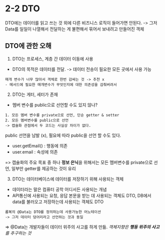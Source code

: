 # 2-2 DTO
DTO에는 데이터를 읽고 쓰는 것 외에 다른 비즈니스 로직이 들어가면 안된다.
-> 그저 Data를 일일이 나열해서 전달하는 게 불편해서 묶어서 보내려고 만들어진 객체
## DTO에 관한 오해
1. DTO는 프로세스, 계층 간 데이터 이동에 사용
- DTO의 목적은 데이터를 전달. -> 데이터 전송이 필요한 모든 곳에서 사용 가능
~~~
매개 변수가 너무 많아서 객체로 한번 감싸는 것 -> 추천 x
- 메서드에 필요한 매개변수가 무엇인지에 대한 의존성을 감춰버려서
~~~
2. DTO는 게터, 세터가 존재
- 멤버 변수를 public으로 선언할 수도 있지 않나?
~~~
1. 모든 멤버 변수를 private으로 선언, 단순 getter & setter
2. 모든 멤버변수를 public으로 선언
-> 캡슐화 관점에서 두 코드는 사실상 차이가 없다.
~~~
public 선언을 남발 (x), 필요에 따라 public을 선언 할 수도 있다.
- user.getEmail() : 행동에 의존
- user.email : 속성에 의존

=> 캡슐화의 주요 목표 중 하나 <b>정보 은닉</b>을 위해서는 모든 멤버변수를 private으로 선언, 일부만 getter를 제공하는 것이 유리

3. DTO는 데이터베이스에 데이터를 저장하기 위해 사용되는 객체
- 데이터라는 말은 컴퓨터 공학 어디서든 사용되는 개념
- API통신에 사용되는 요청, 응답 본문을 받는 데 사용되는 객체도 DTO, DB에서 data를 불러오고 저장하는데 사용되는 객체도 DTO
~~~
롬복의 @Data는 DTO를 정의하는데 사용가능한 어노테이션
-> 그저 데이터 덩어리라고 선언하는 것과 동일
~~~
=> @Data는 개발자들이 데이터 위주의 사고를 하게 만듦. <i>객체지향은 <b>행동 위주의 사고</b>를 추구하는 것</i>